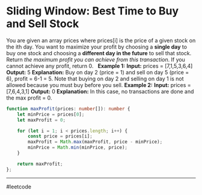 # Sliding Window: Best Time to Buy and Sell Stock

You are given an array prices where prices[i] is the price of a given stock on the ith day.
You want to maximize your profit by choosing a **single day** to buy one stock and choosing a **different day in the future** to sell that stock.
Return *the maximum profit you can achieve from this transaction*. If you cannot achieve any profit, return 0.
 
**Example 1:**
**Input:** prices = [7,1,5,3,6,4]
**Output:** 5
**Explanation:** Buy on day 2 (price = 1) and sell on day 5 (price = 6), profit = 6-1 = 5.
Note that buying on day 2 and selling on day 1 is not allowed because you must buy before you sell.
**Example 2:**
**Input:** prices = [7,6,4,3,1]
**Output:** 0
**Explanation:** In this case, no transactions are done and the max profit = 0.

```ts
function maxProfit(prices: number[]): number {
    let minPrice = prices[0];
    let maxProfit = 0;

    for (let i = 1; i < prices.length; i++) {
        const price = prices[i];
        maxProfit = Math.max(maxProfit, price - minPrice);
        minPrice = Math.min(minPrice, price);
    }

    return maxProfit;
};
```

---

#leetcode